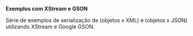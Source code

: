 <b>Exemplos com XStream e GSON</b>

Série de exemplos de serialização de (objetos x XML) e (objetos x JSON)
utilizando XStream e Google GSON.